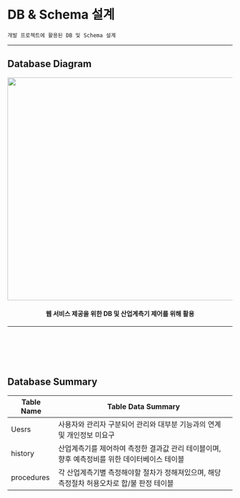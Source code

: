 # DB & Schema 설계
    개발 프로젝트에 활용된 DB 및 Schema 설계

---

## Database Diagram

<p align = "center">
<img src="https://user-images.githubusercontent.com/5003195/97778126-55a8f280-1bb8-11eb-8167-00ea014e5129.png" width="800px" height="500px"></img>
</p>
<h4 align="center">웹 서비스 제공을 위한 DB 및 산업계측기 제어를 위해 활용</h4>

---

<br></br>
<br></br>


## Database Summary

| Table Name  | Table Data Summary |
| --- | ---- |
| Uesrs   | 사용자와 관리자 구분되어 관리와 대부분 기능과의 연계 및 개인정보 미요구 |
| history   | 산업계측기를 제어하여 측정한 결과값 관리 테이블이며, 향후 예측정비를 위한 데이터베이스 테이블 |
| procedures   | 각 산업계측기별 측정해야할 절차가 정해져있으며, 해당 측정절차 허용오차로 합/불 판정 테이블 |
